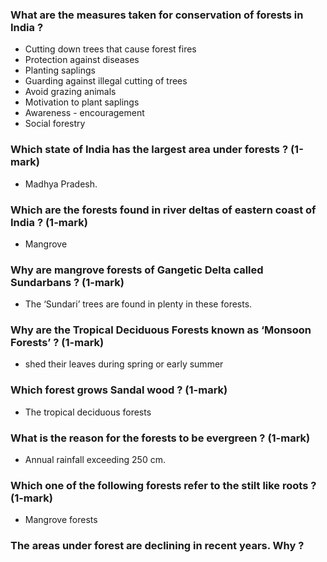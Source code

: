 ### What are the measures taken for conservation of forests in India ?
* Cutting down trees that cause forest fires
* Protection against diseases
* Planting saplings
* Guarding against illegal cutting of trees
* Avoid grazing animals
* Motivation to plant saplings
* Awareness - encouragement
* Social forestry
### Which state of India has the largest area under forests ? (1-mark)
* Madhya Pradesh.
### Which are the forests found in river deltas of eastern coast of India ? (1-mark)
* Mangrove
### Why are mangrove forests of Gangetic Delta called Sundarbans ? (1-mark)
* The ‘Sundari’ trees are found in plenty in these forests.
### Why are the Tropical Deciduous Forests known as ‘Monsoon Forests’ ? (1-mark)
* shed their leaves during spring or early summer
### Which forest grows Sandal wood ? (1-mark)
* The tropical deciduous forests
### What is the reason for the forests to be evergreen ?  (1-mark)
* Annual rainfall exceeding 250 cm.
### Which one of the following forests refer to the stilt like roots ? (1-mark)
* Mangrove forests
### The areas under forest are declining in recent years. Why ?

